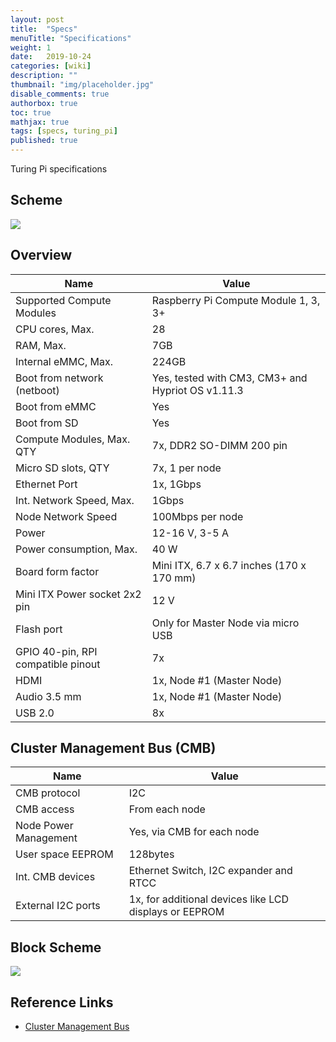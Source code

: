 ```yaml
---
layout: post
title:  "Specs"
menuTitle: "Specifications"
weight: 1
date:   2019-10-24
categories: [wiki]
description: ""
thumbnail: "img/placeholder.jpg"
disable_comments: true
authorbox: true
toc: true
mathjax: true
tags: [specs, turing_pi]
published: true
---
```


Turing Pi specifications

<!--more-->

## Scheme

![](https://turingpi.com/assets/img/scheme/scheme.svg)

## Overview

| Name                                | Value                                    |
|-------------------------------------|------------------------------------------|
| Supported Compute Modules           | Raspberry Pi Compute Module 1, 3, 3+     |
| CPU cores, Max.                     | 28                                       |
| RAM, Max.                           | 7GB                                      |
| Internal eMMC, Max.                 | 224GB                                    |
| Boot from network (netboot)         | Yes, tested with CM3, CM3+ and Hypriot OS v1.11.3 |
| Boot from eMMC                      | Yes                                      |
| Boot from SD                        | Yes                                      |
| Compute Modules, Max. QTY           | 7x, DDR2 SO-DIMM 200 pin                 |
| Micro SD slots, QTY                 | 7x, 1 per node                           |
| Ethernet Port                       | 1x, 1Gbps                                |
| Int. Network Speed, Max.            | 1Gbps                                    |
| Node Network Speed                  | 100Mbps per node                         |
| Power                               | 12-16 V, 3-5 A                           |
| Power consumption, Max.             | 40 W                                     |
| Board form factor                   | Mini ITX, 6.7 x 6.7 inches (170 x 170 mm)|
| Mini ITX Power socket 2x2 pin       | 12 V                                     |
| Flash port                          | Only for Master Node via micro USB       |
| GPIO 40-pin, RPI compatible pinout  | 7x                                       |
| HDMI                                | 1x, Node #1 (Master Node)                |
| Audio 3.5 mm                        | 1x, Node #1 (Master Node)                |
| USB 2.0                             | 8x                                       |

## Cluster Management Bus (CMB)

| Name                                | Value                                                  |
|-------------------------------------|--------------------------------------------------------|
| CMB protocol                        | I2C                                                    |
| CMB access                          | From each node                                         |
| Node Power Management               | Yes, via CMB for each node                             |
| User space EEPROM                   | 128bytes                                               |
| Int. CMB devices                    | Ethernet Switch, I2C expander and RTCC                 |
| External I2C ports                  | 1x, for additional devices like LCD displays or EEPROM |

## Block Scheme

![](/images/turing_pi/turing_pi_block_schema.png)

## Reference Links

- [Cluster Management Bus](/turing_pi/children/i2c_cluster_bus/)
